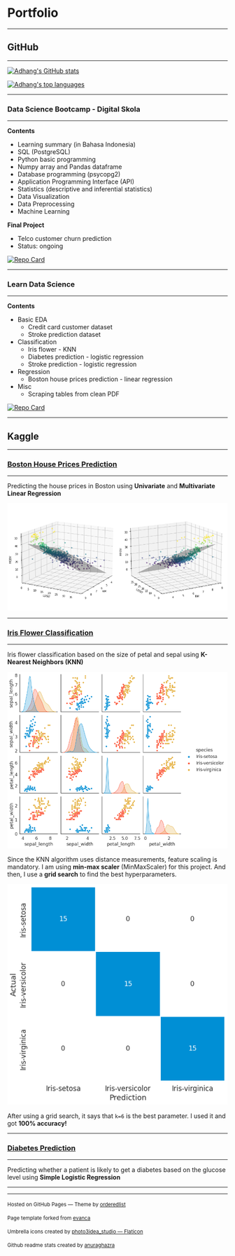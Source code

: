 # Portfolio

---
## GitHub
---

[![Adhang's GitHub stats](https://github-readme-stats.vercel.app/api?username=adhang&show_icons=true&hide=issues,contribs&theme=vue-dark)](https://github.com/adhang)

[![Adhang's top languages](https://github-readme-stats.vercel.app/api/top-langs/?username=adhang&layout=compact&theme=vue-dark)](https://github.com/adhang)

---
### Data Science Bootcamp - Digital Skola
---

**Contents**
- Learning summary (in Bahasa Indonesia)
- SQL (PostgreSQL)
- Python basic programming
- Numpy array and Pandas dataframe
- Database programming (psycopg2)
- Application Programming Interface (API)
- Statistics (descriptive and inferential statistics)
- Data Visualization
- Data Preprocessing
- Machine Learning

**Final Project**
- Telco customer churn prediction
- Status: ongoing

[![Repo Card](https://github-readme-stats.vercel.app/api/pin/?username=adhang&repo=data-science-digital-skola&show_owner=true&theme=vue-dark)](https://github.com/adhang/data-science-digital-skola)

---
### Learn Data Science
---

**Contents**
- Basic EDA
  - Credit card customer dataset
  - Stroke prediction dataset
- Classification
  - Iris flower - KNN
  - Diabetes prediction - logistic regression
  - Stroke prediction - logistic regression
- Regression
  - Boston house prices prediction - linear regression
- Misc
  - Scraping tables from clean PDF

[![Repo Card](https://github-readme-stats.vercel.app/api/pin/?username=adhang&repo=learn-data-science&show_owner=true&theme=vue-dark)](https://github.com/adhang/learn-data-science)

---
## Kaggle
---
### <a href="https://www.kaggle.com/code/adhang/boston-house-prices-linear-regression" target="_blank">Boston House Prices Prediction</a>
---

Predicting the house prices in Boston using **Univariate** and **Multivariate Linear Regression**

<img class="img-modal-src" src="page-content/boston-multivariate-linear-regression.png?raw=true" alt="Boston House Prices - Multivariate Linear Regression">

---
### <a href="https://www.kaggle.com/code/adhang/iris-flower-classification-knn-100-accuracy" target="_blank">Iris Flower Classification</a>
---

Iris flower classification based on the size of petal and sepal using **K-Nearest Neighbors (KNN)**

<img class="img-modal-src" src="page-content/iris-pair-plot.png?raw=true" alt="Iris - Data Distribution">

Since the KNN algorithm uses distance measurements, feature scaling is mandatory. I am using **min-max scaler** (MinMaxScaler) for this project. And then, I use a **grid search** to find the best hyperparameters.

<img class="img-modal-src" src="page-content/iris-confusion-matrix-gs.png?raw=true" alt="Iris - Confusion Matrix">

After using a grid search, it says that ```k=6``` is the best parameter. I used it and got **100% accuracy!**

---
### <a href="https://www.kaggle.com/adhang/diabetes-prediction-simple-logistic-regression" target="_blank">Diabetes Prediction</a>
---

Predicting whether a patient is likely to get a diabetes based on the glucose level using **Simple Logistic Regression**

---
---
<p><small>Hosted on GitHub Pages &mdash; Theme by <a href="https://github.com/orderedlist">orderedlist</a></small></p>
<p><small>Page template forked from <a href="https://github.com/evanca/quick-portfolio">evanca</a></small></p>
<p><small>Umbrella icons created by <a href="https://www.flaticon.com/free-icons/umbrella" title="umbrella icons">photo3idea_studio &mdash; Flaticon</a></small></p>
<p><small>Github readme stats created by <a href="https://github.com/anuraghazra/github-readme-stats">anuraghazra</a></small></p>
<!-- Remove above link if you don't want to attibute -->
